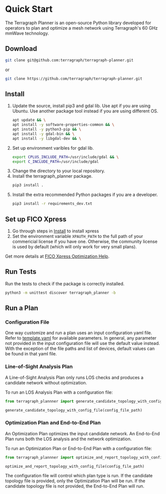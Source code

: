 # Quick Start

The Terragraph Planner is an open-source Python library developed for operators
to plan and optimize a mesh network using Terragraph's 60 GHz mmWave technology.

## Download

```sh
git clone git@github.com:terragraph/terragraph-planner.git
```
or
```sh
git clone https://github.com/terragraph/terragraph-planner.git
```

## Install

1. Update the source, install pip3 and gdal lib. Use apt if you are using
Ubuntu. Use another package tool instead if you are using different OS.
   ```sh
   apt update && \
   apt install -y software-properties-common && \
   apt install -y python3-pip && \
   apt install -y gdal-bin && \
   apt install -y libgdal-dev && \
   ```
2. Set up environment varibles for gdal lib.
   ```sh
   export CPLUS_INCLUDE_PATH=/usr/include/gdal && \
   export C_INCLUDE_PATH=/usr/include/gdal
   ```
3. Change the directory to your local repository.
4. Install the terragraph_planner package.
   ```sh
   pip3 install .
   ```
5. Install the extra recommended Python packages if you are a developer.
   ```sh
   pip3 install -r requirements_dev.txt
   ```

## Set up FICO Xpress

1. Go through steps in [Install](#install) to install xpress
2. Set the environment variable `XPAUTH_PATH` to the full path of your commericial
   license if you have one. Otherwise, the community license is used by default
   (which will only work for very small plans).

Get more details at [FICO Xpress Optimization Help](https://www.fico.com/fico-xpress-optimization/docs/latest/solver/optimizer/python/HTML/chIntro.html?scroll=secInstall).

## Run Tests

Run the tests to check if the package is correctly installed.
```sh
python3 -m unittest discover terragraph_planner -b
```

## Run a Plan

### Configuration File

One way customize and run a plan uses an input configuration yaml file. Refer to
[template.yaml](https://github.com/terragraph/terragraph-planner/blob/main/terragraph_planner/data/template.yaml)
for available parameters. In general, any parameter not provided in the input
configuration file will use the default value instead. With the exception of
the file paths and list of devices, default values can be found in that
yaml file.


### Line-of-Sight Analysis Plan

A Line-of-Sight Analysis Plan only runs LOS checks and produces a candidate
network without optimization.

To run an LOS Analysis Plan with a configuration file:

```python
from terragraph_plannner import generate_candidate_topology_with_config_file

generate_candidate_topology_with_config_file(config_file_path)
```


### Optimization Plan and End-to-End Plan

An Optimization Plan optimizes the input candidate network. An End-to-End Plan
runs both the LOS analysis and the network optimization.

To run an Optimization Plan or End-to-End Plan with a configuration file:
```python
from terragraph_plannner import optimize_and_report_topology_with_config_file

optimize_and_report_topology_with_config_file(config_file_path)
```

The configuration file will control which plan type is run. If the candidate
topology file is provided, only the Optimization Plan will be run. If the
candidate topology file is not provided, the End-to-End Plan will run.

